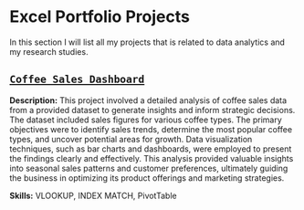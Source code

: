 # Excel Portfolio Projects 


In this section I will list all my projects that is related to data analytics and my research studies.

## [`Coffee Sales Dashboard`]()

**Description:** This project involved a detailed analysis of coffee sales data from a provided dataset to generate insights and inform strategic decisions. The dataset included sales figures for various coffee types. The primary objectives were to identify sales trends, determine the most popular coffee types, and uncover potential areas for growth. Data visualization techniques, such as bar charts and dashboards, were employed to present the findings clearly and effectively. This analysis provided valuable insights into seasonal sales patterns and customer preferences, ultimately guiding the business in optimizing its product offerings and marketing strategies.

**Skills:** VLOOKUP, INDEX MATCH, PivotTable

